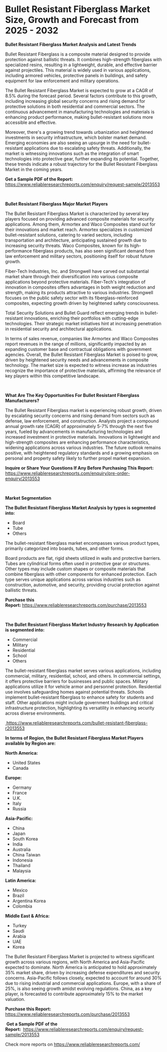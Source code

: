 <p><h1>Bullet Resistant Fiberglass Market Size, Growth and Forecast from 2025 - 2032</h1></p><p><strong>Bullet Resistant Fiberglass Market Analysis and Latest Trends</strong></p>
<p><p>Bullet Resistant Fiberglass is a composite material designed to provide protection against ballistic threats. It combines high-strength fiberglass with specialized resins, resulting in a lightweight, durable, and effective barrier against projectiles. This material is widely used in various applications, including armored vehicles, protective panels in buildings, and safety equipment for law enforcement and military operations.</p><p>The Bullet Resistant Fiberglass Market is expected to grow at a CAGR of 8.5% during the forecast period. Several factors contribute to this growth, including increasing global security concerns and rising demand for protective solutions in both residential and commercial sectors. The continuous advancement in manufacturing technologies and materials is enhancing product performance, making bullet-resistant solutions more accessible and effective.</p><p>Moreover, there's a growing trend towards urbanization and heightened investments in security infrastructure, which bolster market demand. Emerging economies are also seeing an upsurge in the need for bullet-resistant applications due to escalating safety threats. Additionally, the market is witnessing innovations such as the integration of smart technologies into protective gear, further expanding its potential. Together, these trends indicate a robust trajectory for the Bullet Resistant Fiberglass Market in the coming years.</p></p>
<p><strong>Get a Sample PDF of the Report:&nbsp;</strong> <a href="https://www.reliableresearchreports.com/enquiry/request-sample/2013553?utm_campaign=3265&utm_medium=2&utm_source=Github&utm_content=ia&utm_term=01042025&utm_id=bullet-resistant-fiberglass">https://www.reliableresearchreports.com/enquiry/request-sample/2013553</a></p>
<p>&nbsp;</p>
<p><strong>Bullet Resistant Fiberglass Major Market Players</strong></p>
<p><p>The Bullet Resistant Fiberglass Market is characterized by several key players focused on providing advanced composite materials for security applications. Among them, Armortex and Waco Composites stand out for their innovations and market reach. Armortex specializes in customized bullet-resistant solutions, catering to varied sectors, including transportation and architecture, anticipating sustained growth due to increasing security threats. Waco Composites, known for its high-performance fiberglass products, has also seen significant demand from law enforcement and military sectors, positioning itself for robust future growth.</p><p>Fiber-Tech Industries, Inc. and Strongwell have carved out substantial market share through their diversification into various composite applications beyond protective materials. Fiber-Tech's integration of innovation in composites offers advantages in both weight reduction and strength, making its products attractive to various industries. Strongwell focuses on the public safety sector with its fiberglass-reinforced composites, expecting growth driven by heightened safety consciousness.</p><p>Total Security Solutions and Bullet Guard reflect emerging trends in bullet-resistant innovations, enriching their portfolios with cutting-edge technologies. Their strategic market initiatives hint at increasing penetration in residential security and architectural applications.</p><p>In terms of sales revenue, companies like Armortex and Waco Composites report revenues in the range of millions, significantly impacted by an expanding customer base and contractual obligations with government agencies. Overall, the Bullet Resistant Fiberglass Market is poised to grow, driven by heightened security needs and advancements in composite technology. The market size is expected to witness increase as industries recognize the importance of protective materials, affirming the relevance of key players within this competitive landscape.</p></p>
<p>&nbsp;</p>
<p><strong>What Are The Key Opportunities For Bullet Resistant Fiberglass Manufacturers?</strong></p>
<p><p>The Bullet Resistant Fiberglass market is experiencing robust growth, driven by escalating security concerns and rising demand from sectors such as defense, law enforcement, and construction. Analysts project a compound annual growth rate (CAGR) of approximately 5-7% through the next five years, fueled by advancements in manufacturing technologies and increased investment in protective materials. Innovations in lightweight and high-strength composites are enhancing performance characteristics, widening applications across various industries. The future outlook remains positive, with heightened regulatory standards and a growing emphasis on personal and property safety likely to further propel market expansion.</p></p>
<p><strong>Inquire or Share Your Questions If Any Before Purchasing This Report:</strong> <a href="https://www.reliableresearchreports.com/enquiry/pre-order-enquiry/2013553?utm_campaign=3265&utm_medium=2&utm_source=Github&utm_content=ia&utm_term=01042025&utm_id=bullet-resistant-fiberglass">https://www.reliableresearchreports.com/enquiry/pre-order-enquiry/2013553</a></p>
<p>&nbsp;</p>
<p><strong>Market Segmentation</strong></p>
<p><strong>The Bullet Resistant Fiberglass Market Analysis by types is segmented into:</strong></p>
<p><ul><li>Board</li><li>Tube</li><li>Others</li></ul></p>
<p><p>The bullet-resistant fiberglass market encompasses various product types, primarily categorized into boards, tubes, and other forms. </p><p>Board products are flat, rigid sheets utilized in walls and protective barriers. Tubes are cylindrical forms often used in protective gear or structures. Other types may include custom shapes or composite materials that combine fiberglass with other components for enhanced protection. Each type serves unique applications across various industries such as construction, automotive, and security, providing crucial protection against ballistic threats.</p></p>
<p><strong>Purchase this Report:&nbsp;</strong><a href="https://www.reliableresearchreports.com/purchase/2013553?utm_campaign=3265&utm_medium=2&utm_source=Github&utm_content=ia&utm_term=01042025&utm_id=bullet-resistant-fiberglass">https://www.reliableresearchreports.com/purchase/2013553</a></p>
<p>&nbsp;</p>
<p><strong>The Bullet Resistant Fiberglass Market Industry Research by Application is segmented into:</strong></p>
<p><ul><li>Commercial</li><li>Military</li><li>Residential</li><li>School</li><li>Others</li></ul></p>
<p><p>The bullet-resistant fiberglass market serves various applications, including commercial, military, residential, school, and others. In commercial settings, it offers protective barriers for businesses and public spaces. Military applications utilize it for vehicle armor and personnel protection. Residential use involves safeguarding homes against potential threats. Schools implement bullet-resistant fiberglass to enhance safety for students and staff. Other applications might include government buildings and critical infrastructure protection, highlighting its versatility in enhancing security across diverse environments.</p></p>
<p><a href="https://www.reliableresearchreports.com/bullet-resistant-fiberglass-r2013553?utm_campaign=3265&utm_medium=2&utm_source=Github&utm_content=ia&utm_term=01042025&utm_id=bullet-resistant-fiberglass">&nbsp;https://www.reliableresearchreports.com/bullet-resistant-fiberglass-r2013553</a></p>
<p><strong>In terms of Region, the Bullet Resistant Fiberglass Market Players available by Region are:</strong></p>
<p>
    <p> <strong> North America: </strong>
        <ul>
            <li>United States</li>
            <li>Canada</li>
        </ul>
        </p> 
    <p> <strong> Europe: </strong>
        <ul>
            <li>Germany</li>
            <li>France</li>
            <li>U.K.</li>
            <li>Italy</li>
            <li>Russia</li>
        </ul>
        </p> 
    <p> <strong> Asia-Pacific: </strong>
        <ul>
            <li>China</li>
            <li>Japan</li>
            <li>South Korea</li>
            <li>India</li>
            <li>Australia</li>
            <li>China Taiwan</li>
            <li>Indonesia</li>
            <li>Thailand</li>
            <li>Malaysia</li>
        </ul>
        </p> 
    <p> <strong> Latin America: </strong>
        <ul>
            <li>Mexico</li>
            <li>Brazil</li>
            <li>Argentina Korea</li>
            <li>Colombia</li>
        </ul>
        </p> 
    <p> <strong> Middle East & Africa: </strong>
        <ul>
            <li>Turkey</li>
            <li>Saudi</li>
            <li>Arabia</li>
            <li>UAE</li>
            <li>Korea</li>
        </ul>
    </p>
    </p>
<p><p>The Bullet Resistant Fiberglass Market is projected to witness significant growth across various regions, with North America and Asia-Pacific expected to dominate. North America is anticipated to hold approximately 35% market share, driven by increasing defense expenditures and security concerns. Asia-Pacific follows closely, expected to account for around 30% due to rising industrial and commercial applications. Europe, with a share of 25%, is also seeing growth amidst evolving regulations. China, as a key player, is forecasted to contribute approximately 15% to the market valuation.</p></p>
<p><strong>Purchase this Report: </strong><a href="https://www.reliableresearchreports.com/purchase/2013553?utm_campaign=3265&utm_medium=2&utm_source=Github&utm_content=ia&utm_term=01042025&utm_id=bullet-resistant-fiberglass">https://www.reliableresearchreports.com/purchase/2013553</a></p>
<p>&nbsp;<strong>Get a Sample PDF of the Report:&nbsp;&nbsp;</strong><a href="https://www.reliableresearchreports.com/enquiry/request-sample/2013553?utm_campaign=3265&utm_medium=2&utm_source=Github&utm_content=ia&utm_term=01042025&utm_id=bullet-resistant-fiberglass">https://www.reliableresearchreports.com/enquiry/request-sample/2013553</a></p>
<p><strong></strong></p>
<p>Check more reports on <a href="https://www.reliableresearchreports.com/?utm_campaign=3265&utm_medium=2&utm_source=Github&utm_content=ia&utm_term=01042025&utm_id=bullet-resistant-fiberglass">https://www.reliableresearchreports.com/</a></p>